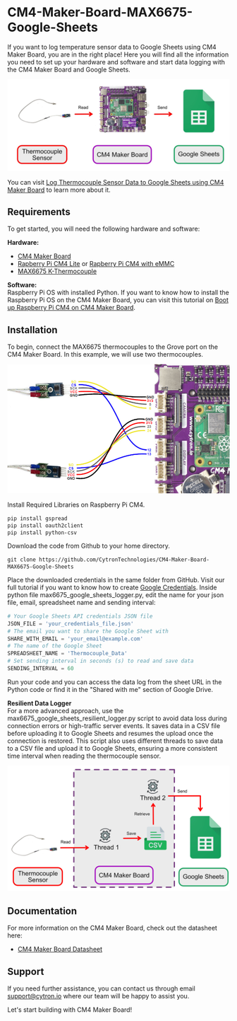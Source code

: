 # CM4-Maker-Board-MAX6675-Google-Sheets


If you want to log temperature sensor data to Google Sheets using CM4 Maker Board, you are in the right place! Here you will find all the information you need to set up your hardware and software and start data logging with the CM4 Maker Board and Google Sheets.

<img src="https://github.com/CytronTechnologies/CM4-Maker-Board-MAX6675-Google-Sheets/blob/main/Pictures/3_flow_diagram_simple_thermocouple_cm4_maker_board.jpg" width="600">  

You can visit [Log Thermocouple Sensor Data to Google Sheets using CM4 Maker Board](https://cytron.io/tutorial/log-thermocouple-sensor-data-to-google-sheets-using-cm4-maker-board) to learn more about it.  

## Requirements  
To get started, you will need the following hardware and software:  

**Hardware:**  
* [CM4 Maker Board](https://cytron.io/p-cm4-maker-board-and-kits)  
* [Rapberry Pi CM4 Lite](https://cytron.io/p-raspberry-pi-cm4-wireless-4gb-ram-lite-no-emmc-and-kits) or [Rapberry Pi CM4 with eMMC](https://cytron.io/p-raspberry-pi-cm4-wireless-8gb-ram-8gb-emmc-and-kits)  
* [MAX6675 K-Thermocouple](https://cytron.io/p-max6675-k-thermocouple-to-digital-converter-module)  


**Software:**  
Raspberry Pi OS with installed Python. If you want to know how to install the Raspberry Pi OS on the CM4 Maker Board, you can visit this tutorial on [Boot up Raspberry Pi CM4 on CM4 Maker Board](https://cytron.io/tutorial/boot-up-raspberry-pi-cm4-on-cm4-maker-board).  

## Installation  
To begin, connect the MAX6675 thermocouples to the Grove port on the CM4 Maker Board. In this example, we will use two thermocouples.

<img src="https://github.com/CytronTechnologies/CM4-Maker-Board-MAX6675-Google-Sheets/blob/main/Pictures/2_thermocouple_connection_to_cm4_maker_board.jpg" width="600"> 

Install Required Libraries on Raspberry Pi CM4.
```
pip install gspread
pip install oauth2client
pip install python-csv
```
Download the code from Github to your home directory.
```
git clone https://github.com/CytronTechnologies/CM4-Maker-Board-MAX6675-Google-Sheets
```
Place the downloaded credentials in the same folder from GitHub. Visit our full tutorial if you want to know how to create [Google Credentials](https://cytron.io/tutorial/log-thermocouple-sensor-data-to-google-sheets-using-cm4-maker-board).
Inside python file max6675_google_sheets_logger.py, edit the name for your json file, email, spreadsheet name and sending interval:
 
```python
# Your Google Sheets API credentials JSON file
JSON_FILE = 'your_credentials_file.json'
# The email you want to share the Google Sheet with
SHARE_WITH_EMAIL = 'your_email@example.com'
# The name of the Google Sheet
SPREADSHEET_NAME = 'Thermocouple_Data'
# Set sending interval in seconds (s) to read and save data
SENDING_INTERVAL = 60
```
Run your code and you can access the data log from the sheet URL in the Python code or find it in the "Shared with me" section of Google Drive. 

**Resilient Data Logger**  
For a more advanced approach, use the max6675_google_sheets_resilient_logger.py script to avoid data loss during connection errors or high-traffic server events. It saves data in a CSV file before uploading it to Google Sheets and resumes the upload once the connection is restored. This script also uses different threads to save data to a CSV file and upload it to Google Sheets, ensuring a more consistent time interval when reading the thermocouple sensor.

<img src="https://github.com/CytronTechnologies/CM4-Maker-Board-MAX6675-Google-Sheets/blob/main/Pictures/4_flow_diagram_advanced_thermocouple_cm4_maker_board.jpg" width="600"> 

## Documentation  
For more information on the CM4 Maker Board, check out the datasheet here:  
* [CM4 Maker Board Datasheet](https://docs.google.com/document/d/1XmZSR81IN70pndZ2odBmlZgAufiIBawVdKZ71C7101Y/edit#)  

## Support  
If you need further assistance, you can contact us through email support@cytron.io where our team will be happy to assist you.

Let's start building with CM4 Maker Board!
